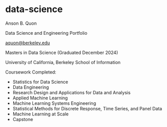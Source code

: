 # data-science
Anson B. Quon

Data Science and Engineering Portfolio

aquon@berkeley.edu

Masters in Data Science (Graduated December 2024)

University of California, Berkeley
School of Information

Coursework Completed:
* Statistics for Data Science
* Data Engineering
* Research Design and Applications for Data and Analysis
* Applied Machine Learning
* Machine Learning Systems Engineering
* Statistical Methods for Discrete Response, Time Series, and Panel Data
* Machine Learning at Scale
* Capstone
